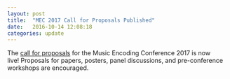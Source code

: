```yaml
---
layout: post
title:  "MEC 2017 Call for Proposals Published"
date:   2016-10-14 12:08:18
categories: update
---
```

The [call for proposals](http://music-encoding.org/community/conference/call-for-proposals/) for the Music Encoding Conference 2017 is now live! Proposals for papers, posters, panel discussions, and pre-conference workshops are encouraged.